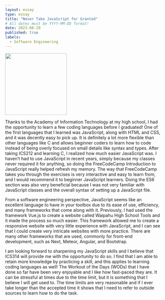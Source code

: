 ```yaml
---
layout: essay
type: essay
title: "Never Take JavaScript for Granted"
# All dates must be YYYY-MM-DD format!
date: 2023-08-29
published: true
labels:
  - Software Engineering
---
```


<img width="200px" class="rounded float-start pe-4" src="../img/jslogo.png">

  Thanks to the Academy of Information Technology at my high school, I had the opportunity to learn a few coding languages before I graduated! One of the first languages that I learned was JavaScript, along with HTML and CSS, and it was decently easy to pick up. It is definitely a lot more flexible than other languages like C and allows beginner coders to learn how to code instead of being overly focused on small details like syntax and types. After taking ICS212 and learning C, I realized how much easier JavaScript was. I haven’t had to use JavaScript in recent years, simply because my classes never required it for anything, so doing the FreeCodeCamp Introduction to JavaScript really helped refresh my memory. The way that FreeCodeCamp takes you through the exercises is very interactive and easy to learn from, and I would recommend it to beginner JavaScript learners. Doing the ES6 section was also very beneficial because I was not very familiar with JavaScript classes and the overall syntax of setting up a JavaScript file.
 
  From a software engineering perspective, JavaScript seems like an excellent language to have in your toolbox due to its ease of use, efficiency, and many frameworks that come along with it. Previously, I had used the framework Vue.js to create a website called Waipahu High School Tools and it made the process so much easier. This framework allowed me to create a responsive website with very little experience with JavaScript, and I can see that I could create very intricate websites with more practice. There are many other frameworks that are used, commonly for front-end development, such as Next, Meteor, Angular, and Bootstrap.

  I am looking forward to sharpening my JavaScript skills and I believe that ICS314 will provide me with the opportunity to do so. I find that I am able to retain more knowledge by practicing a skill, and this applies to learning coding languages as well! The Workout of the Days (WODs) that I have done so far have been very enjoyable and I like how fast-paced they are. It can be stressful at times due to the time limit, but it is something that I believe I will get used to. The time limits are very reasonable and if I ever take longer than the accepted time it shows that I need to refer to outside sources to learn how to do the task.

